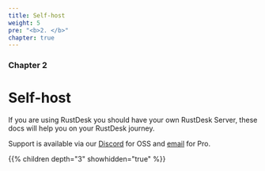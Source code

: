 ```yaml
---
title: Self-host
weight: 5
pre: "<b>2. </b>"
chapter: true
---
```


### Chapter 2

# Self-host

If you are using RustDesk you should have your own RustDesk Server, these docs will help you on your RustDesk journey.

Support is available via our [Discord](https://discord.com/invite/nDceKgxnkV) for OSS and [email](mailto:support@rustdesk.com) for Pro.

{{% children depth="3" showhidden="true" %}}
